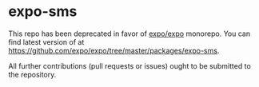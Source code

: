 # expo-sms

This repo has been deprecated in favor of [expo/expo](https://github.com/expo/expo) monorepo. You can find latest version of  at https://github.com/expo/expo/tree/master/packages/expo-sms.

All further contributions (pull requests or issues) ought to be submitted to the [](https://github.com/expo/expo) repository.
